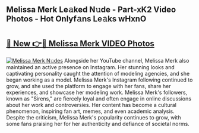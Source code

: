 ## Melissa Merk Le𝚊ked N𝚞de - Part-xK2 Video Photos - Hot Onlyf𝚊ns Le𝚊ks wHxnO

# <h2><a href="http://ac20045.deff.icu/?id=Melissa+Merk">🔗 New 👉🔴 Melissa Merk VIDEO Photos</a></h2>

[![Melissa Merk N𝚞des](https://i.imgur.com/rIISA9y.gif)](http://ac20045.deff.icu/?id=Melissa+Merk)
Alongside her YouTube channel, Melissa Merk also maintained an active presence on Instagram. Her stunning looks and captivating personality caught the attention of modeling agencies, and she began working as a model. Melissa Merk's Instagram following continued to grow, and she used the platform to engage with her fans, share her experiences, and showcase her modeling work. Melissa Merk's followers, known as "Sirens," are fiercely loyal and often engage in online discussions about her work and controversies. Her content has become a cultural phenomenon, inspiring fan art, memes, and even academic analysis. Despite the criticism, Melissa Merk's popularity continues to grow, with some fans praising her for her authenticity and defiance of societal norms.
